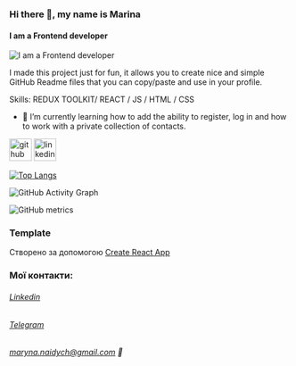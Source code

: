 
### Hi there 👋, my name is Marina
#### I am a Frontend developer
![I am a Frontend developer](https://arturssmirnovs.github.io/github-profile-readme-generator/images/banner.png)

I made this project just for fun, it allows you to create nice and simple GitHub Readme files that you can copy/paste and use in your profile.

Skills: REDUX TOOLKIT/ REACT / JS / HTML / CSS

- 🌱 I’m currently learning how to add the ability to register, log in and how to work with a private collection of contacts. 


[<img src='https://cdn.jsdelivr.net/npm/simple-icons@3.0.1/icons/github.svg' alt='github' height='40'>](https://github.com/Maryna-smile)  [<img src='https://cdn.jsdelivr.net/npm/simple-icons@3.0.1/icons/linkedin.svg' alt='linkedin' height='40'>](https://www.linkedin.com/in/https://t.me/MNISHAPPY/)  

[![Top Langs](https://github-readme-stats.vercel.app/api/top-langs/?username=Maryna-smile)](https://github.com/anuraghazra/github-readme-stats)

![GitHub Activity Graph](https://activity-graph.herokuapp.com/graph?username=Maryna-smile)  

![GitHub metrics](https://metrics.lecoq.io/Maryna-smile)  


### Template
Створено за допомогою
[Create React App](https://github.com/facebook/create-react-app) 


### Мої контакти:
###### [Linkedin](https://www.linkedin.com/in/maryna-naidych-485197247/) 
###### [Telegram](https://t.me/MNISHAPPY) 
######  maryna.naidych@gmail.com :email: